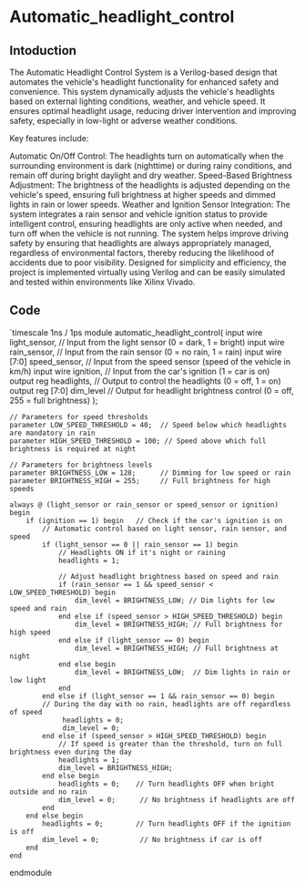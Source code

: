 # Automatic_headlight_control
## Intoduction
The Automatic Headlight Control System is a Verilog-based design that automates the vehicle's headlight functionality for enhanced safety and convenience. This system dynamically adjusts the vehicle's headlights based on external lighting conditions, weather, and vehicle speed. It ensures optimal headlight usage, reducing driver intervention and improving safety, especially in low-light or adverse weather conditions.

Key features include:

Automatic On/Off Control: The headlights turn on automatically when the surrounding environment is dark (nighttime) or during rainy conditions, and remain off during bright daylight and dry weather.
Speed-Based Brightness Adjustment: The brightness of the headlights is adjusted depending on the vehicle's speed, ensuring full brightness at higher speeds and dimmed lights in rain or lower speeds.
Weather and Ignition Sensor Integration: The system integrates a rain sensor and vehicle ignition status to provide intelligent control, ensuring headlights are only active when needed, and turn off when the vehicle is not running.
The system helps improve driving safety by ensuring that headlights are always appropriately managed, regardless of environmental factors, thereby reducing the likelihood of accidents due to poor visibility. Designed for simplicity and efficiency, the project is implemented virtually using Verilog and can be easily simulated and tested within environments like Xilinx Vivado.

## Code
`timescale 1ns / 1ps
module automatic_headlight_control(
    input wire light_sensor,       // Input from the light sensor (0 = dark, 1 = bright)
    input wire rain_sensor,        // Input from the rain sensor (0 = no rain, 1 = rain)
    input wire [7:0] speed_sensor, // Input from the speed sensor (speed of the vehicle in km/h)
    input wire ignition,           // Input from the car's ignition (1 = car is on)
    output reg headlights,         // Output to control the headlights (0 = off, 1 = on)
    output reg [7:0] dim_level     // Output for headlight brightness control (0 = off, 255 = full brightness)
);

    // Parameters for speed thresholds
    parameter LOW_SPEED_THRESHOLD = 40;  // Speed below which headlights are mandatory in rain
    parameter HIGH_SPEED_THRESHOLD = 100; // Speed above which full brightness is required at night
    
    // Parameters for brightness levels
    parameter BRIGHTNESS_LOW = 128;      // Dimming for low speed or rain
    parameter BRIGHTNESS_HIGH = 255;     // Full brightness for high speeds
    
    always @ (light_sensor or rain_sensor or speed_sensor or ignition) begin
        if (ignition == 1) begin   // Check if the car's ignition is on
            // Automatic control based on light sensor, rain sensor, and speed
            if (light_sensor == 0 || rain_sensor == 1) begin
                // Headlights ON if it's night or raining
                headlights = 1;

                // Adjust headlight brightness based on speed and rain
                if (rain_sensor == 1 && speed_sensor < LOW_SPEED_THRESHOLD) begin
                    dim_level = BRIGHTNESS_LOW; // Dim lights for low speed and rain
                end else if (speed_sensor > HIGH_SPEED_THRESHOLD) begin
                    dim_level = BRIGHTNESS_HIGH; // Full brightness for high speed
                end else if (light_sensor == 0) begin
                    dim_level = BRIGHTNESS_HIGH; // Full brightness at night
                end else begin
                    dim_level = BRIGHTNESS_LOW;  // Dim lights in rain or low light
                end
            end else if (light_sensor == 1 && rain_sensor == 0) begin
            // During the day with no rain, headlights are off regardless of speed
                 headlights = 0;
                 dim_level = 0;
            end else if (speed_sensor > HIGH_SPEED_THRESHOLD) begin
                // If speed is greater than the threshold, turn on full brightness even during the day
                headlights = 1;
                dim_level = BRIGHTNESS_HIGH;
            end else begin
                headlights = 0;    // Turn headlights OFF when bright outside and no rain
                dim_level = 0;      // No brightness if headlights are off
            end
        end else begin
            headlights = 0;        // Turn headlights OFF if the ignition is off
            dim_level = 0;          // No brightness if car is off
        end
    end

endmodule
